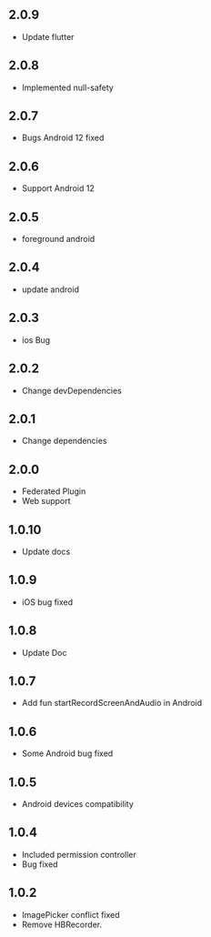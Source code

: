 ## 2.0.9

- Update flutter

## 2.0.8

- Implemented null-safety

## 2.0.7

- Bugs Android 12 fixed

## 2.0.6

- Support Android 12

## 2.0.5

- foreground android

## 2.0.4

- update android

## 2.0.3

- ios Bug

## 2.0.2

- Change devDependencies

## 2.0.1

- Change dependencies

## 2.0.0

- Federated Plugin
- Web support

## 1.0.10

- Update docs

## 1.0.9

- iOS bug fixed

## 1.0.8

- Update Doc

## 1.0.7

- Add fun startRecordScreenAndAudio in Android

## 1.0.6

- Some Android bug fixed

## 1.0.5

- Android devices compatibility

## 1.0.4

- Included permission controller
- Bug fixed

## 1.0.2

- ImagePicker conflict fixed
- Remove HBRecorder.
